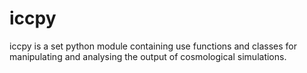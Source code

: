 iccpy
=====

iccpy is a set python module containing use functions and classes for manipulating and analysing the output of cosmological simulations.
